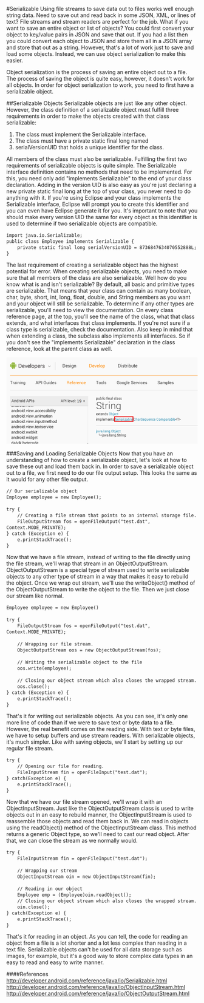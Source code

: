 #Serializable
Using file streams to save data out to files works well enough string data. Need to save out and read back in some JSON, XML, or lines of text? File streams and stream readers are perfect for the job. What if you want to save an entire object or list of objects? You could first convert your object to key/value pairs in JSON and save that out. If you had a list then you could convert each object to JSON and store them all in a JSON array and store that out as a string. However, that's a lot of work just to save and load some objects. Instead, we can use object serialization to make this easier.

Object serialization is the process of saving an entire object out to a file. The process of saving the object is quite easy, however, it doesn't work for all objects. In order for object serialization to work, you need to first have a serializable object.

##Serializable Objects
Serializable objects are just like any other object. However, the class definition of a serializable object must fulfill three requirements in order to make the objects created with that class serializable:

1. The class must implement the Serializable interface.
2. The class must have a private static final long named
3. serialVersionUID that holds a unique identifier for the class.

All members of the class must also be serializable.
Fulfilling the first two requirements of serializable objects is quite simple. The Serializable interface definition contains no methods that need to be implemented. For this, you need only add "implements Serializable" to the end of your class declaration. Adding in the version UID is also easy as you're just declaring a new private static final long at the top of your class, you never need to do anything with it. If you're using Eclipse and your class implements the Serializable interface, Eclipse will prompt you to create this identifier and you can even have Eclipse generate it for you. It's important to note that you should make every version UID the same for every object as this identifier is used to determine if two serializable objects are compatible.

```
import java.io.Serializable;
public class Employee implements Serializable {
	private static final long serialVersionUID = 8736847634070552888L;
}
```

The last requirement of creating a serializable object has the highest potential for error. When creating serializable objects, you need to make sure that all members of the class are also serializable. Well how do you know what is and isn't serializable? By default, all basic and primitive types are serializable. That means that your class can contain as many boolean, char, byte, short, int, long, float, double, and String members as you want and your object will still be serializable. To determine if any other types are serializable, you'll need to view the documentation. On every class reference page, at the top, you'll see the name of the class, what that class extends, and what interfaces that class implements. If you're not sure if a class type is serializable, check the documentation. Also keep in mind that when extending a class, the subclass also implements all interfaces. So if you don't see the "implements Serializable" declaration in the class reference, look at the parent class as well.

![](serializable.png)

###Saving and Loading Serializable Objects
Now that you have an understanding of how to create a serializable object, let's look at how to save these out and load them back in. In order to save a serializable object out to a file, we first need to do our file output setup. This looks the same as it would for any other file output.

```
// Our serializable object
Employee employee = new Employee();
	
try {
	// Creating a file stream that points to an internal storage file.
	FileOutputStream fos = openFileOutput("test.dat", Context.MODE_PRIVATE);
} catch (Exception e) {
	e.printStackTrace();
}
```

Now that we have a file stream, instead of writing to the file directly using the file stream, we'll wrap that stream in an ObjectOutputStream. ObjectOutputStream is a special type of stream used to write serializable objects to any other type of stream in a way that makes it easy to rebuild the object. Once we wrap out stream, we'll use the writeObject() method of the ObjectOutputStream to write the object to the file. Then we just close our stream like normal.

```
Employee employee = new Employee()
	
try {
	FileOutputStream fos = openFileOutput("test.dat", Context.MODE_PRIVATE);
	
	// Wrapping our file stream.
	ObjectOutputStream oos = new ObjectOutputStream(fos);
	
	// Writing the serializable object to the file
	oos.write(employee);
	
	// Closing our object stream which also closes the wrapped stream.
	oos.close();
} catch (Exception e) {
	e.printStackTrace();
}
```

That's it for writing out serializable objects. As you can see, it's only one more line of code than if we were to save text or byte data to a file. However, the real benefit comes on the reading side. With text or byte files, we have to setup buffers and use stream readers. With serializable objects, it's much simpler. Like with saving objects, we'll start by setting up our regular file stream.

```
try {
	// Opening our file for reading.
	FileInputStream fin = openFileInput("test.dat");
} catch(Exception e) {
	e.printStackTrace();
}
```

Now that we have our file stream opened, we'll wrap it with an ObjectInputStream. Just like the ObjectOutputStream class is used to write objects out in an easy to rebuild manner, the ObjectInputStream is used to reassemble those objects and read them back in. We can read in objects using the readObject() method of the ObjectInputStream class. This method returns a generic Object type, so we'll need to cast our read object. After that, we can close the stream as we normally would.

```
try {
	FileInputStream fin = openFileInput("test.dat");
	
	// Wrapping our stream
	ObjectInputStream oin = new ObjectInputStream(fin);
	
	// Reading in our object
	Employee emp = (Employee)oin.readObject();
	// Closing our object stream which also closes the wrapped stream.
	oin.close();
} catch(Exception e) {
	e.printStackTrace();
}
```

That's it for reading in an object. As you can tell, the code for reading an object from a file is a lot shorter and a lot less complex than reading in a text file. Serializable objects can't be used for all data storage such as images, for example, but it's a good way to store complex data types in an easy to read and easy to write manner.

####References
http://developer.android.com/reference/java/io/Serializable.html
http://developer.android.com/reference/java/io/ObjectInputStream.html
http://developer.android.com/reference/java/io/ObjectOutputStream.html
